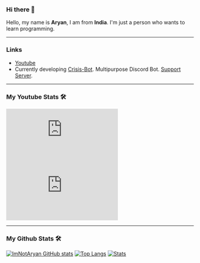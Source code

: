 ### Hi there 👋

Hello, my name is **Aryan**, I am from **India**. I'm just a person who wants to learn programming.

<hr> 

### Links
- [Youtube](https://www.youtube.com/channel/UCudfJzh0kz85UwRmq-izU-w)
- Currently developing [Crisis-Bot](https://top.gg/bot/873810253693714482). Multipurpose Discord Bot. [Support Server](https://discord.com/invite/zMjYPEBAMk).

<hr>

### My Youtube Stats 🛠
[![Subscribe My YT](https://github-readme-youtube-stats.herokuapp.com/subscribers/index.php?id=UCudfJzh0kz85UwRmq-izU-w&key=AIzaSyCwkMvIEdtNea57Y0iCoj0w3vZIdmywsHc&label=Subscribers&style=for-the-badge&color=red&labelColor=ce4630)](https://www.youtube.com/channel/UCudfJzh0kz85UwRmq-izU-w?sub_confirmation=1)
[![My YT Views Count](https://github-readme-youtube-stats.herokuapp.com/views/index.php?id=UCudfJzh0kz85UwRmq-izU-w&key=AIzaSyCwkMvIEdtNea57Y0iCoj0w3vZIdmywsHc&label=View+Count&style=for-the-badge&color=blue&labelColor=0b689d)](https://www.youtube.com/channel/UCudfJzh0kz85UwRmq-izU-w?sub_confirmation=1)

<hr>

### My Github Stats 🛠
[![ImNotAryan GitHub stats](https://github-readme-stats.vercel.app/api?username=ImNotAryan&show_icons=true&theme=algolia)](https://github.com/ImNotAryan)
[![Top Langs](https://github-readme-stats.vercel.app/api/top-langs/?username=ImNotAryan&layout=compact&theme=algolia)](https://github.com/ImNotAryan)
[![Stats](https://github-profile-summary-cards.vercel.app/api/cards/profile-details?username=ImNotAryan&theme=monokai)](https://github.com/ImNotAryan)
